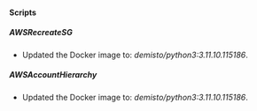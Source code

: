 
#### Scripts

##### AWSRecreateSG
- Updated the Docker image to: *demisto/python3:3.11.10.115186*.



##### AWSAccountHierarchy
- Updated the Docker image to: *demisto/python3:3.11.10.115186*.



